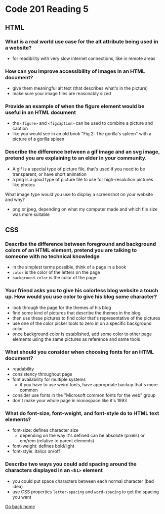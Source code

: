 # Code 201 Reading 5

## HTML

### What is a real world use case for the alt attribute being used in a website?

- for readibility with very slow internet connections, like in remote areas

### How can you improve accessibility of images in an HTML document?

- give them meaningful alt text (that describes what's in the picture)
- make sure your image files are reasonably sized

### Provide an example of when the figure element would be useful in an HTML document

- the `<figure>` and `<figcaption>` can be used to combine a picture and caption
- like you would see in an old book "Fig.2: The gorilla's spleen" with a picture of a gorilla spleen

### Describe the difference between a gif image and an svg image, pretend you are explaining to an elder in your community.

- A gif is a special type of picture file, that's used if you need to be transparent, or have short animation
- a png is a good type of picture file to use for high-resolution pictures like photos

What image type would you use to display a screenshot on your website and why?

- png or jpeg, depending on what my computer made and which file size was more suitable

## CSS

### Describe the difference between foreground and background colors of an HTML element, pretend you are talking to someone with no technical knowledge

- in the simplest terms possible, think of a page in a book
- `color` is the color of the letters on the page
- `background-color` is the color of the page

### Your friend asks you to give his colorless blog website a touch up. How would you use color to give his blog some character?

- look through the page for the themes of his blog
- find some kind of pictures that describe the themes in the blog
- then use these pictures to find color that's representative of the pictures
- use one of the color picker tools to zero in on a specific background color
- once background color is established, add some color to other page elements using the same pictures as reference and same tools

### What should you consider when choosing fonts for an HTML document?

- readability
- consistency throughout page
- font availability for multiple systems
  - if you have to use weird fonts, have appropriate backup that's more common
- consider use fonts in the "Microsoft common fonts for the web" group
- don't make your whole page in monospace like it's 1993

### What do font-size, font-weight, and font-style do to HTML text elements?

- font-size: defines character size
  - depending on the way it's defined can be absolute (pixels) or em/rem (relative to parent elements)
- font-weight: defines bold/light
- font-style: italics on/off

### Describe two ways you could add spacing around the characters displayed in an `<h1>` element

- you could put space characters between each normal character (bad idea)
- use CSS properties `letter-spacing` and `word-spacing` to get the spacing you want

[Go back home](/reading-notes/)
